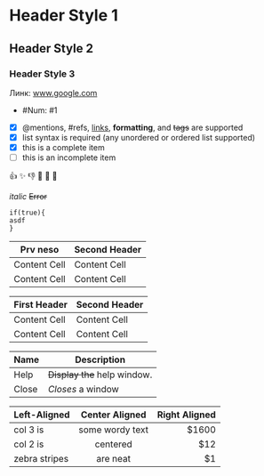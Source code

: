 # Header Style 1

## Header Style 2

### Header Style 3


Линк: www.google.com

* #Num: #1

- [x] @mentions, #refs, [links](https://google.com), **formatting**, and <del>tags</del> are supported 
- [x] list syntax is required (any unordered or ordered list supported) 
- [x] this is a complete item 
- [ ] this is an incomplete item

:+1:
:sparkles:
:-1:
:100:
:1234:
:8ball:

_italic_
~~Error~~
```
if(true){
asdf
}
```

Prv neso  | Second Header
------------- | -------------
Content Cell  | Content Cell
Content Cell  | Content Cell

| First Header  | Second Header |
| ------------- | ------------- |
| Content Cell  | Content Cell  |
| Content Cell  | Content Cell  |

| Name | Description          |
| ------------- | ----------- |
| Help      | ~~Display the~~ help window.|
| Close     | _Closes_ a window     |

| Left-Aligned  | Center Aligned  | Right Aligned |
| :------------ |:---------------:| -----:|
| col 3 is      | some wordy text | $1600 |
| col 2 is      | centered        |   $12 |
| zebra stripes | are neat        |    $1 |
